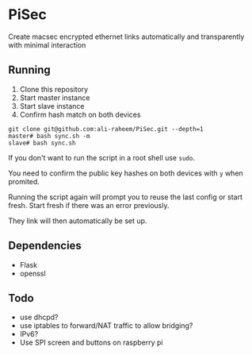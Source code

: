 # PiSec
Create macsec encrypted ethernet links automatically and transparently with minimal interaction

## Running

1. Clone this repository
2. Start master instance
3. Start slave instance
4. Confirm hash match on both devices

```
git clone git@github.com:ali-raheem/PiSec.git --depth=1
master# bash sync.sh -m
slave# bash sync.sh
```
If you don't want to run the script in a root shell use ```sudo```.

You need to confirm the public key hashes on both devices with ```y``` when promited.

Running the script again will prompt you to reuse the last config or start fresh. Start fresh if there was an error previously.

They link will then automatically be set up.

## Dependencies

* Flask
* openssl

## Todo

* use dhcpd?
* use iptables to forward/NAT traffic to allow bridging?
* IPv6?
* Use SPI screen and buttons on raspberry pi
